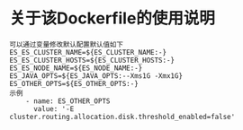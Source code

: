 关于该Dockerfile的使用说明
===

    可以通过变量修改默认配置默认值如下
	ES_ES_CLUSTER_NAME=${ES_CLUSTER_NAME:-}
	ES_ES_CLUSTER_HOSTS=${ES_CLUSTER_HOSTS:-}
	ES_ES_NODE_NAME=${ES_NODE_NAME:-}
	ES_JAVA_OPTS=${ES_JAVA_OPTS:--Xms1G -Xmx1G}
	ES_OTHER_OPTS=${ES_OTHER_OPTS:-}
	示例
        - name: ES_OTHER_OPTS
          value: '-E cluster.routing.allocation.disk.threshold_enabled=false'
	
